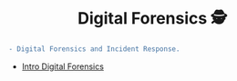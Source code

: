 <h1 align="center">Digital Forensics 🕵️</h1>

```diff
- Digital Forensics and Incident Response.
```

- [Intro Digital Forensics](https://github.com/arharif/Digital_Forensics/tree/main/Intro%20Digital%20Forensics)
